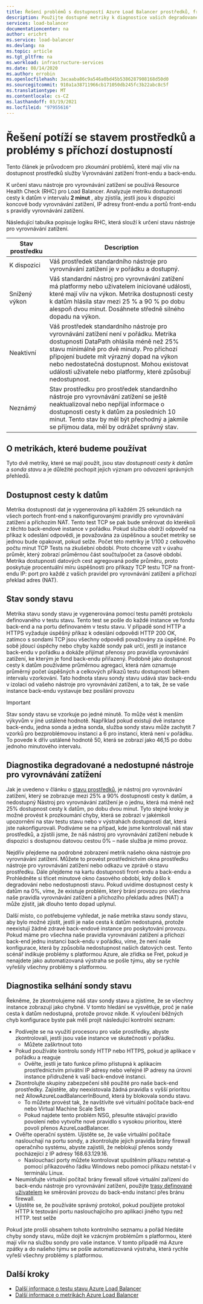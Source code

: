 ```yaml
---
title: Řešení problémů s dostupností Azure Load Balancer prostředků, front-endu a dostupnosti back-endu
description: Použijte dostupné metriky k diagnostice vašich degradované nebo nedostupné služby Azure Standard Load Balancer.
services: load-balancer
documentationcenter: na
author: erichrt
ms.service: load-balancer
ms.devlang: na
ms.topic: article
ms.tgt_pltfrm: na
ms.workload: infrastructure-services
ms.date: 08/14/2020
ms.author: errobin
ms.openlocfilehash: 3acaaba86c9a546a0bd45b5386287908168d50d0
ms.sourcegitcommit: 910a1a38711966cb171050db245fc3b22abc8c5f
ms.translationtype: MT
ms.contentlocale: cs-CZ
ms.lasthandoff: 03/19/2021
ms.locfileid: "97955616"
---
```

# <a name="troubleshoot-resource-health-and-inbound-availability-issues"></a>Řešení potíží se stavem prostředků a problémy s příchozí dostupností 

Tento článek je průvodcem pro zkoumání problémů, které mají vliv na dostupnost prostředků služby Vyrovnávání zatížení front-endu a back-endu. 

K určení stavu nástroje pro vyrovnávání zatížení se používá Resource Health Check (RHC) pro Load Balancer. Analyzuje metriku dostupnosti cesty k datům v intervalu **2 minut** , aby zjistila, jestli jsou k dispozici koncové body vyrovnávání zatížení, IP adresy front-endu a portů front-endu s pravidly vyrovnávání zatížení.

Následující tabulka popisuje logiku RHC, která slouží k určení stavu nástroje pro vyrovnávání zatížení.

| Stav prostředku | Description |
| --- | --- |
| K dispozici | Váš prostředek standardního nástroje pro vyrovnávání zatížení je v pořádku a dostupný. |
| Snížený výkon | Váš standardní nástroj pro vyrovnávání zatížení má platformy nebo uživatelem iniciované události, které mají vliv na výkon. Metrika dostupnosti cesty k datům hlásila stav mezi 25 % a 90 % po dobu alespoň dvou minut. Dosáhnete středně silného dopadu na výkon. 
| Neaktivní | Váš prostředek standardního nástroje pro vyrovnávání zatížení není v pořádku. Metrika dostupnosti DataPath ohlásila méně než 25% stavu minimálně pro dvě minuty. Pro příchozí připojení budete mít výrazný dopad na výkon nebo nedostatečná dostupnost. Mohou existovat události uživatele nebo platformy, které způsobují nedostupnost. |
| Neznámý | Stav prostředku pro prostředek standardního nástroje pro vyrovnávání zatížení se ještě neaktualizoval nebo nepřijal informace o dostupnosti cesty k datům za posledních 10 minut. Tento stav by měl být přechodný a jakmile se přijmou data, měl by odrážet správný stav. |


## <a name="about-the-metrics-well-use"></a>O metrikách, které budeme používat
Tyto dvě metriky, které se mají použít, jsou stav *dostupnosti cesty k datům* a *sonda stavu* a je důležité pochopit jejich význam pro odvození správných přehledů. 

## <a name="data-path-availability"></a>Dostupnost cesty k datům
Metrika dostupnosti dat je vygenerována při každém 25 sekundách na všech portech front-end s nakonfigurovanými pravidly pro vyrovnávání zatížení a příchozím NAT. Tento test TCP se pak bude směrovat do kterékoli z těchto back-endové instance v pořádku. Pokud služba obdrží odpověď na příkaz k odeslání odpovědi, je považována za úspěšnou a součet metriky se jednou bude opakovat, pokud selže. Počet této metriky je 1/100 z celkového počtu minut TCP Tests na zkušební období. Proto chceme vzít v úvahu průměr, který zobrazí průměrnou část součtu/počet za časové období. Metrika dostupnosti datových cest agregovaná podle průměru, proto poskytuje procentuální míru úspěšnosti pro příkazy TCP testu TCP na front-endu IP: port pro každé z vašich pravidel pro vyrovnávání zatížení a příchozí překlad adres (NAT).

## <a name="health-probe-status"></a>Stav sondy stavu
Metrika stavu sondy stavu je vygenerována pomocí testu paměti protokolu definovaného v testu stavu. Tento test se pošle do každé instance ve fondu back-end a na portu definovaném v testu stavu. V případě sond HTTP a HTTPS vyžaduje úspěšný příkaz k odeslání odpovědi HTTP 200 OK, zatímco s sondami TCP jsou všechny odpovědi považovány za úspěšné. Po sobě jdoucí úspěchy nebo chyby každé sondy pak určí, jestli je instance back-endu v pořádku a dokáže přijímat přenosy pro pravidla vyrovnávání zatížení, ke kterým je fond back-endu přiřazený. Podobně jako dostupnost cesty k datům používáme průměrnou agregaci, která nám oznamuje průměrný počet úspěšných a celkových příkazů testu dostupnosti během intervalu vzorkování. Tato hodnota stavu sondy stavu udává stav back-endu v izolaci od vašeho nástroje pro vyrovnávání zatížení, a to tak, že se vaše instance back-endu vystavuje bez posílání provozu

>[!IMPORTANT]
>Stav sondy stavu se vzorkuje po jedné minutě. To může vést k menším výkyvům v jiné ustálené hodnotě. Například pokud existují dvě instance back-endu, jedna sonda a jedna sonda, služba sondy stavu může zachytit 7 vzorků pro bezproblémovou instanci a 6 pro instanci, která není v pořádku. To povede k dřív ustálené hodnotě 50, která se zobrazí jako 46,15 po dobu jednoho minutového intervalu. 

## <a name="diagnose-degraded-and-unavailable-load-balancers"></a>Diagnostika degradované a nedostupné nástroje pro vyrovnávání zatížení
Jak je uvedeno v článku o [stavu prostředků](load-balancer-standard-diagnostics.md#resource-health-status), je nástroj pro vyrovnávání zatížení, který se zobrazuje mezi 25% a 90% dostupností cesty k datům, a nedostupný Nástroj pro vyrovnávání zatížení je o jednu, která má méně než 25% dostupnost cesty k datům, po dobu dvou minut. Tyto stejné kroky je možné provést k prozkoumání chyby, která se zobrazí v jakémkoli upozornění na stav testu stavu nebo v výstrahách dostupnosti dat, která jste nakonfigurovali. Podíváme se na případ, kde jsme kontrolovali náš stav prostředků, a zjistili jsme, že náš nástroj pro vyrovnávání zatížení nebude k dispozici s dostupnou datovou cestou 0% – naše služba je mimo provoz.

Nejdřív přejdeme na podrobné zobrazení metrik našeho okna nástroje pro vyrovnávání zatížení. Můžete to provést prostřednictvím okna prostředku nástroje pro vyrovnávání zatížení nebo odkazu ve zprávě o stavu prostředku.  Dále přejdeme na kartu dostupnosti front-endu a back-endu a Prohlédněte si třicet minutové okno časového období, kdy došlo k degradování nebo nedostupnosti stavu. Pokud uvidíme dostupnost cesty k datům na 0%, víme, že existuje problém, který brání provozu pro všechna naše pravidla vyrovnávání zatížení a příchozího překladu adres (NAT) a může zjistit, jak dlouho tento dopad uplynul. 

Další místo, co potřebujeme vyhledat, je naše metrika stavu sondy stavu, aby bylo možné zjistit, jestli je naše cesta k datům nedostupná, protože neexistují žádné zdravé back-endové instance pro poskytování provozu. Pokud máme pro všechna naše pravidla vyrovnávání zatížení a příchozí back-end jednu instanci back-endu v pořádku, víme, že není naše konfigurace, která by způsobila nedostupnost našich datových cest. Tento scénář indikuje problémy s platformou Azure, ale zřídka se Fret, pokud je nenajdete jako automatizovaná výstraha se pošle týmu, aby se rychle vyřešily všechny problémy s platformou.

## <a name="diagnose-health-probe-failures"></a>Diagnostika selhání sondy stavu
Řekněme, že zkontrolujeme náš stav sondy stavu a zjistíme, že se všechny instance zobrazují jako chybné. V tomto hledání se vysvětluje, proč je naše cesta k datům nedostupná, protože provoz nikde. K vyloučení běžných chyb konfigurace byste pak měli projít následující kontrolní seznam:
* Podívejte se na využití procesoru pro vaše prostředky, abyste zkontrolovali, jestli jsou vaše instance ve skutečnosti v pořádku.
  * Můžete zaškrtnout toto 
* Pokud používáte kontrolu sondy HTTP nebo HTTPS, pokud je aplikace v pořádku a reaguje
  * Ověřte, jestli je tato funkce přímo přístupná k aplikacím prostřednictvím privátní IP adresy nebo veřejné IP adresy na úrovni instance přidružené k vaší back-endové instanci.
* Zkontrolujte skupiny zabezpečení sítě použité pro naše back-end prostředky. Zajistěte, aby neexistovala žádná pravidla s vyšší prioritou než AllowAzureLoadBalancerInBound, která by blokovala sondu stavu.
  * To můžete provést tak, že navštívíte své virtuální počítače back-end nebo Virtual Machine Scale Sets
  * Pokud najdete tento problém NSG, přesuňte stávající pravidlo povolení nebo vytvořte nové pravidlo s vysokou prioritou, které povolí přenos AzureLoadBalancer.
* Ověřte operační systém. Ujistěte se, že vaše virtuální počítače naslouchají na portu sondy, a zkontrolujte jejich pravidla brány firewall operačního systému, abyste zajistili, že neblokují přenos sondy pocházející z IP adresy 168.63.129.16.
  * Naslouchací porty můžete kontrolovat spuštěním příkazu netstat-a pomocí příkazového řádku Windows nebo pomocí příkazu netstat-l v terminálu Linux.
* Neumísťujte virtuální počítač brány firewall síťové virtuální zařízení do back-endu nástroje pro vyrovnávání zatížení, použijte [trasy definované uživatelem](../virtual-network/virtual-networks-udr-overview.md#user-defined) ke směrování provozu do back-endu instancí přes bránu firewall.
* Ujistěte se, že používáte správný protokol, pokud použijete protokol HTTP k testování portu naslouchajícího pro aplikaci jiného typu než HTTP. test selže

Pokud jste prošli obsahem tohoto kontrolního seznamu a pořád hledáte chyby sondy stavu, může dojít ke vzácným problémům s platformou, které mají vliv na službu sondy pro vaše instance. V tomto případě má Azure zpátky a do našeho týmu se pošle automatizovaná výstraha, která rychle vyřeší všechny problémy s platformou.

## <a name="next-steps"></a>Další kroky

* [Další informace o testu stavu Azure Load Balancer](load-balancer-custom-probe-overview.md)
* [Další informace o metrikách Azure Load Balancer](load-balancer-standard-diagnostics.md)

